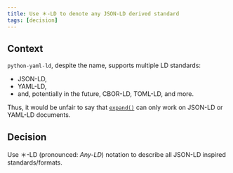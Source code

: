 ```yaml
---
title: Use ＊-LD to denote any JSON-LD derived standard
tags: [decision]
---
```


## Context

`python-yaml-ld`, despite the name, supports multiple LD standards:

* JSON-LD,
* YAML-LD,
* and, potentially in the future, CBOR-LD, TOML-LD, and more.

Thus, it would be unfair to say that [`expand()`](/expand/) can only work on JSON-LD or YAML-LD documents.

## Decision

Use ＊-LD (pronounced: *Any-LD*) notation to describe all JSON-LD inspired standards/formats.
